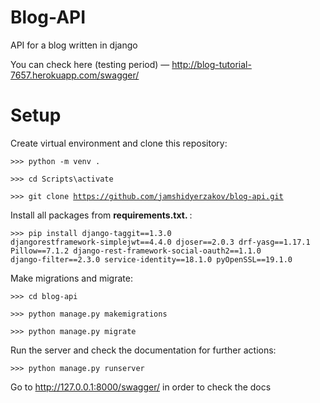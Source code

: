 # Blog-API
API for a blog written in django

You can check here (testing period) — http://blog-tutorial-7657.herokuapp.com/swagger/

# Setup



Create virtual environment and clone this repository:

<code>>>> python -m venv .</code>

<code>>>> cd Scripts\activate</code>

<code>>>> git clone https://github.com/jamshidyerzakov/blog-api.git</code>

Install all packages from <strong> requirements.txt. </strong> :

<code>>>> pip install django-taggit==1.3.0 djangorestframework-simplejwt==4.4.0 
djoser==2.0.3 drf-yasg==1.17.1 Pillow==7.1.2 
django-rest-framework-social-oauth2==1.1.0 
django-filter==2.3.0 
service-identity==18.1.0 pyOpenSSL==19.1.0
</code>

Make migrations and migrate:

<code>>>> cd blog-api</code>

<code>>>> python manage.py makemigrations</code>

<code>>>> python manage.py migrate</code>

Run the server and check the documentation for further actions:

<code>>>> python manage.py runserver</code>

Go to http://127.0.0.1:8000/swagger/ in order to check the docs


